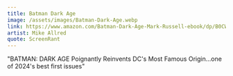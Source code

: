 ```yaml
---
title: Batman Dark Age
image: /assets/images/Batman-Dark-Age.webp
link: https://www.amazon.com/Batman-Dark-Age-Mark-Russell-ebook/dp/B0CW1GBKQK
artist: Mike Allred
quote: ScreenRant
---
```


"BATMAN: DARK AGE Poignantly Reinvents DC's Most Famous Origin...one of 2024's best first issues"